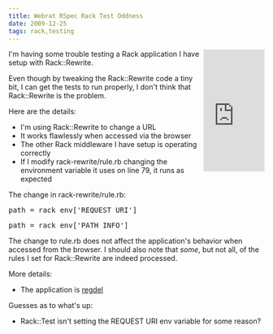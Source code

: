 ```yaml
---
title: Webrat RSpec Rack Test Oddness
date: 2009-12-25
tags: rack,testing
---
```

<iframe src="http://rcm.amazon.com/e/cm?t=inforbanki-20&o=1&p=8&l=as1&asins=1934356379&fc1=000000&IS2=1&lt1=_blank&m=amazon&lc1=0000FF&bc1=000000&bg1=FFFFFF&f=ifr" style="width:120px;height:240px;float:right;margin-left:8px;" scrolling="no" marginwidth="0" marginheight="0" frameborder="0"></iframe>
I'm having some trouble testing a Rack application I have setup with Rack::Rewrite.

Even though by tweaking the Rack::Rewrite code a tiny bit, I can get the tests to run properly, I don't think that Rack::Rewrite is the problem.

Here are the details:

* I'm using Rack::Rewrite to change a URL
* It works flawlessly when accessed via the browser
* The other Rack middleware I have setup is operating correctly
* If I modify rack-rewrite/rule.rb changing the environment variable it uses on line 79, it runs as expected

The change in rack-rewrite/rule.rb:

<pre class="sh_ruby">
path = rack_env['REQUEST_URI']
</pre>

<pre class="sh_ruby">
path = rack_env['PATH_INFO']
</pre>

The change to rule.rb does not affect the application's behavior when accessed from the browser. I should also note that *some*, but not all, of the rules I set for Rack::Rewrite are indeed processed.

More details:

* The application is [regdel](http://www.regdel.com/)

Guesses as to what's up:

* Rack::Test isn't setting the REQUEST URI env variable for some reason?

